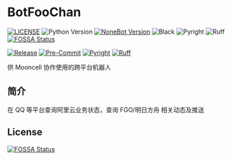 # BotFooChan

[![LICENSE](https://img.shields.io/github/license/MooncellWiki/BotFooChan)](https://github.com/MooncellWiki/BotFooChan/blob/main/LICENSE)
![Python Version](https://img.shields.io/badge/python-3.11+-blue.svg?logo=python&logoColor=edb641)
[![NoneBot Version](https://img.shields.io/badge/nonebot-2+-red.svg)](https://nonebot.dev/)
![Black](https://img.shields.io/badge/code%20style-black-000000.svg?logo=python&logoColor=edb641)
![Pyright](https://img.shields.io/badge/types-pyright-797952.svg?logo=python&logoColor=edb641)
![Ruff](https://img.shields.io/endpoint?url=https://raw.githubusercontent.com/charliermarsh/ruff/main/assets/badge/v2.json)
[![FOSSA Status](https://app.fossa.com/api/projects/git%2Bgithub.com%2FMooncellWiki%2FBotFooChan.svg?type=shield)](https://app.fossa.com/projects/git%2Bgithub.com%2FMooncellWiki%2FBotFooChan?ref=badge_shield)

[![Release](https://github.com/MooncellWiki/BotFooChan/actions/workflows/release.yml/badge.svg?branch=main)](https://hub.docker.com/r/MooncellWiki/BotFooChan)
[![Pre-Commit](https://results.pre-commit.ci/badge/github/MooncellWiki/BotFooChan/main.svg)](https://results.pre-commit.ci/latest/github/MooncellWiki/BotFooChan/main)
[![Pyright](https://github.com/MooncellWiki/BotFooChan/actions/workflows/pyright.yml/badge.svg?branch=main&event=push)](https://github.com/MooncellWiki/BotFooChan/actions/workflows/pyright.yml)
[![Ruff](https://github.com/MooncellWiki/BotFooChan/actions/workflows/ruff.yml/badge.svg?branch=main&event=push)](https://github.com/MooncellWiki/BotFooChan/actions/workflows/ruff.yml)

供 Mooncell 协作使用的跨平台机器人

## 简介

在 QQ 等平台查询阿里云业务状态，查询 FGO/明日方舟 相关动态及推送

## License

[![FOSSA Status](https://app.fossa.com/api/projects/git%2Bgithub.com%2FMooncellWiki%2FBotFooChan.svg?type=large)](https://app.fossa.com/projects/git%2Bgithub.com%2FMooncellWiki%2FBotFooChan?ref=badge_large)
